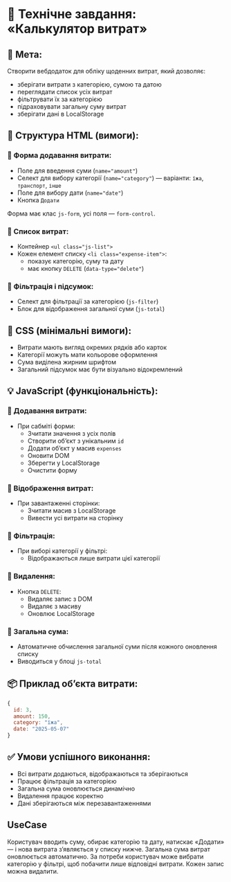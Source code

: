 # 📄 Технічне завдання: «Калькулятор витрат»

## 🎯 Мета:

Створити вебдодаток для обліку щоденних витрат, який дозволяє:

- зберігати витрати з категорією, сумою та датою
- переглядати список усіх витрат
- фільтрувати їх за категорією
- підраховувати загальну суму витрат
- зберігати дані в LocalStorage

## 🧱 Структура HTML (вимоги):

### 🔹 Форма додавання витрати:

- Поле для введення суми (`name="amount"`)
- Селект для вибору категорії (`name="category"`) — варіанти: `їжа`, `транспорт`, `інше`
- Поле для вибору дати (`name="date"`)
- Кнопка `Додати`

Форма має клас `js-form`, усі поля — `form-control`.

### 🔹 Список витрат:

- Контейнер `<ul class="js-list">`
- Кожен елемент списку `<li class="expense-item">`:
  - показує категорію, суму та дату
  - має кнопку `DELETE` (`data-type="delete"`)

### 🔹 Фільтрація і підсумок:

- Селект для фільтрації за категорією (`js-filter`)
- Блок для відображення загальної суми (`js-total`)

## 🎨 CSS (мінімальні вимоги):

- Витрати мають вигляд окремих рядків або карток
- Категорії можуть мати кольорове оформлення
- Сума виділена жирним шрифтом
- Загальний підсумок має бути візуально відокремлений

## 💡 JavaScript (функціональність):

### 🔹 Додавання витрати:

- При сабміті форми:
  - Зчитати значення з усіх полів
  - Створити обʼєкт з унікальним `id`
  - Додати обʼєкт у масив `expenses`
  - Оновити DOM
  - Зберегти у LocalStorage
  - Очистити форму

### 🔹 Відображення витрат:

- При завантаженні сторінки:
  - Зчитати масив з LocalStorage
  - Вивести усі витрати на сторінку

### 🔹 Фільтрація:

- При виборі категорії у фільтрі:
  - Відображаються лише витрати цієї категорії

### 🔹 Видалення:

- Кнопка `DELETE`:
  - Видаляє запис з DOM
  - Видаляє з масиву
  - Оновлює LocalStorage

### 🔹 Загальна сума:

- Автоматичне обчислення загальної суми після кожного оновлення списку
- Виводиться у блоці `js-total`

## 📦 Приклад обʼєкта витрати:

```js
{
  id: 3,
  amount: 150,
  category: "їжа",
  date: "2025-05-07"
}
```

## ✅ Умови успішного виконання:

- Всі витрати додаються, відображаються та зберігаються
- Працює фільтрація за категорією
- Загальна сума оновлюється динамічно
- Видалення працює коректно
- Дані зберігаються між перезавантаженнями

## UseCase

Користувач вводить суму, обирає категорію та дату, натискає «Додати» — і нова витрата зʼявляється у списку нижче. Загальна сума витрат оновлюється автоматично. За потреби користувач може вибрати категорію у фільтрі, щоб побачити лише відповідні витрати. Кожен запис можна видалити.
